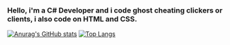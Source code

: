 ### Hello, i'm a C# Developer and i code ghost cheating clickers or clients, i also code on HTML and CSS.

[![Anurag's GitHub stats](https://github-readme-stats.vercel.app/api?username=Pupetus&show_icons=true&theme=dracula&include_all_commits=true)](https://github.com/anuraghazra/github-readme-stats)
[![Top Langs](https://github-readme-stats.vercel.app/api/top-langs/?username=anuraghazra&layout=compact&theme=dracula&include_all_commits=true)](https://github.com/anuraghazra/github-readme-stats)
